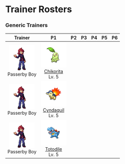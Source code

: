 # Trainer Rosters

### Generic Trainers

| Trainer | P1 | P2 | P3 | P4 | P5 | P6 |
|:-------:|:--:|:--:|:--:|:--:|:--:|:--:|
| ![Passerby Boy](../../assets/trainers/passerby_boy.png "Passerby Boy")<br>Passerby Boy | ![Chikorita](../../assets/sprites/chikorita/front.gif "Chikorita")<br>[Chikorita](../../pokemon/chikorita.md/)<br>Lv. 5 |
| ![Passerby Boy](../../assets/trainers/passerby_boy.png "Passerby Boy")<br>Passerby Boy | ![Cyndaquil](../../assets/sprites/cyndaquil/front.gif "Cyndaquil")<br>[Cyndaquil](../../pokemon/cyndaquil.md/)<br>Lv. 5 |
| ![Passerby Boy](../../assets/trainers/passerby_boy.png "Passerby Boy")<br>Passerby Boy | ![Totodile](../../assets/sprites/totodile/front.gif "Totodile")<br>[Totodile](../../pokemon/totodile.md/)<br>Lv. 5 |

